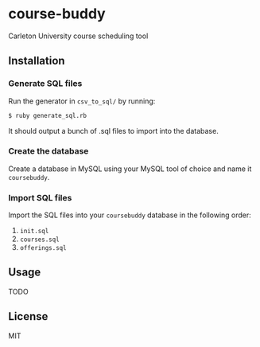 # course-buddy

Carleton University course scheduling tool

## Installation

### Generate SQL files

Run the generator in `csv_to_sql/` by running:

``` sh
$ ruby generate_sql.rb
```

It should output a bunch of .sql files to import into the database.

### Create the database

Create a database in MySQL using your MySQL tool of choice and name it `coursebuddy`.

### Import SQL files

Import the SQL files into your `coursebuddy` database in the following order:

1. `init.sql`
2. `courses.sql`
3. `offerings.sql`

## Usage

TODO

##

## License

MIT
